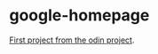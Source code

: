 # google-homepage

[First project from the odin project](https://www.theodinproject.com/paths/foundations/courses/foundations/lessons/html-css).
